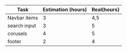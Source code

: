 | Task         | Estimation (hours) | Real(hours) |
|--------------|--------------------|-------------|
| Navbar items | 3                  | 4,5         |
| search input | 3                  | 5           |
| corusels     | 4                  | 5           |
| footer       | 2                  | 4           |

